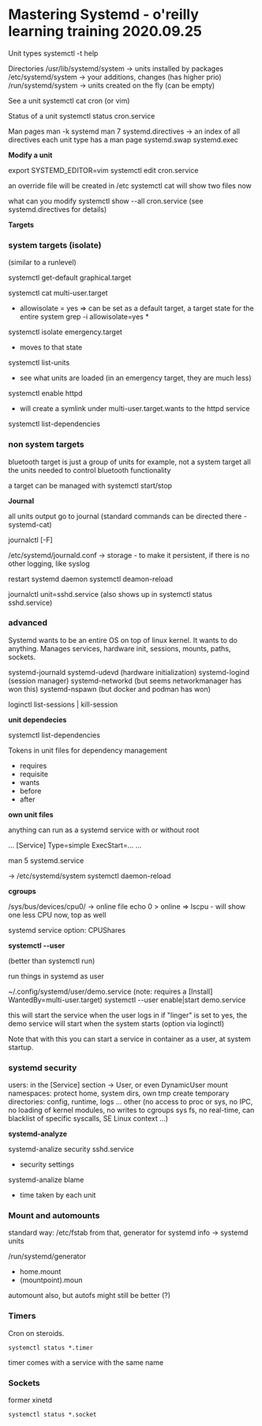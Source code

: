 # Mastering Systemd - o'reilly learning training 2020.09.25

Unit types
systemctl -t help

Directories
/usr/lib/systemd/system -> units installed by packages
/etc/systemd/system -> your additions, changes (has higher prio)
/run/systemd/system -> units created on the fly (can be empty)

See a unit
systemctl cat cron
(or vim)

Status of a unit
systemctl status cron.service

Man pages
man -k systemd
man 7 systemd.directives -> an index of all directives
each unit type has a man page systemd.swap
systemd.exec

**Modify a unit**

export SYSTEMD_EDITOR=vim
systemctl edit cron.service

an override file will be created in /etc
systemctl cat will show two files now

what can you modify
systemctl show --all cron.service
(see systemd.directives for details)

**Targets**

### system targets (isolate)

(similar to a runlevel)

systemctl get-default
graphical.target

systemctl cat multi-user.target
 - allowisolate = yes => can be set as a default target, a target state for the
   entire system
grep -i allowisolate=yes * 

systemctl isolate emergency.target
 - moves to that state

systemctl list-units
 - see what units are loaded (in an emergency target, they are much less)

systemctl enable httpd
 - will create a symlink under multi-user.target.wants to the httpd service

systemctl list-dependencies 
### non system targets

bluetooth target is just a group of units for example, not a system target
all the units needed to control bluetooth functionality

a target can be managed with systemctl start/stop

**Journal**

all units output go to journal
(standard commands can be directed there - systemd-cat)

journalctl [-F]

/etc/systemd/journald.conf -> storage - to make it persistent, if there is no
other logging, like syslog

restart systemd daemon
systemctl deamon-reload

journalctl unit=sshd.service
(also shows up in systemctl status sshd.service)

### advanced

Systemd wants to be an entire OS on top of linux kernel. It wants to do anything.
Manages services, hardware init, sessions, mounts, paths, sockets.

systemd-journald
systemd-udevd (hardware initialization)
systemd-logind (session manager)
systemd-networkd (but seems networkmanager has won this)
systemd-nspawn (but docker and podman has won)

loginctl list-sessions | kill-session

**unit dependecies**

systemctl list-dependencies

Tokens in unit files for dependency management 
 - requires
 - requisite
 - wants
 - before
 - after

**own unit files**

anything can run as a systemd service
with or without root

...
[Service]
Type=simple
ExecStart=...
...

man 5 systemd.service

-> /etc/systemd/system
   systemctl daemon-reload

**cgroups**

/sys/bus/devices/cpu0/ -> online file
echo 0 > online => lscpu - will show one less CPU now, top as well

systemd service option: CPUShares

**systemctl --user**

(better than systemctl run)

run things in systemd as user

~/.config/systemd/user/demo.service
(note: requires a [Install] WantedBy=multi-user.target)
systemctl --user enable|start demo.service

this will start the service when the user logs in
if "linger" is set to yes, the demo service will start when the system starts
(option via loginctl)

Note that with this you can start a service in container as a user, at system
startup.

### systemd security

users: in the [Service] section -> User, or even DynamicUser
mount namespaces: protect home, system dirs, own tmp
create temporary directories: config, runtime, logs ...
other (no access to proc or sys, no IPC, no loading of kernel modules, no writes
       to cgroups sys fs, no real-time, can blacklist of specific syscalls, 
	   SE Linux context ...)

**systemd-analyze**

systemd-analize security sshd.service
 - security settings

systemd-analize blame
 - time taken by each unit

### Mount and automounts

standard way: /etc/fstab
from that, generator for systemd info -> systemd units

/run/systemd/generator
 - home.mount
 - (mountpoint).moun

automount also, but autofs might still be better (?)

### Timers

Cron on steroids.

`systemctl status *.timer`

timer comes with a service with the same name

### Sockets

former xinetd

`systemctl status *.socket`

